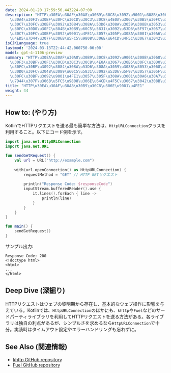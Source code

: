 ```yaml
---
date: 2024-01-20 17:59:56.443224-07:00
description: "HTTP\u30EA\u30AF\u30A8\u30B9\u30C8\u3092\u9001\u308B\u3068\u306F\u3001\
  \u30A4\u30F3\u30BF\u30FC\u30CD\u30C3\u30C8\u4E0A\u3067\u30B5\u30FC\u30D0\u30FC\u3068\
  \u30C7\u30FC\u30BF\u3092\u3084\u308A\u53D6\u308A\u3059\u308B\u3053\u3068\u3002\u30B5\
  \u30FC\u30D0\u30FC\u304B\u3089\u60C5\u5831\u3092\u53D6\u5F97\u3057\u305F\u308A\u3001\
  \u30C7\u30FC\u30BF\u3092\u9001\u4FE1\u3057\u305F\u308A\u3001\u30A6\u30A7\u30D6\u306E\
  \u4ED5\u7D44\u307F\u306B\u5FC5\u9808\u306E\u64CD\u4F5C\u3067\u3042\u308B\u3002"
isCJKLanguage: true
lastmod: '2024-03-13T22:44:42.060750-06:00'
model: gpt-4-1106-preview
summary: "HTTP\u30EA\u30AF\u30A8\u30B9\u30C8\u3092\u9001\u308B\u3068\u306F\u3001\u30A4\
  \u30F3\u30BF\u30FC\u30CD\u30C3\u30C8\u4E0A\u3067\u30B5\u30FC\u30D0\u30FC\u3068\u30C7\
  \u30FC\u30BF\u3092\u3084\u308A\u53D6\u308A\u3059\u308B\u3053\u3068\u3002\u30B5\u30FC\
  \u30D0\u30FC\u304B\u3089\u60C5\u5831\u3092\u53D6\u5F97\u3057\u305F\u308A\u3001\u30C7\
  \u30FC\u30BF\u3092\u9001\u4FE1\u3057\u305F\u308A\u3001\u30A6\u30A7\u30D6\u306E\u4ED5\
  \u7D44\u307F\u306B\u5FC5\u9808\u306E\u64CD\u4F5C\u3067\u3042\u308B\u3002."
title: "HTTP\u30EA\u30AF\u30A8\u30B9\u30C8\u306E\u9001\u4FE1"
weight: 44
---
```


## How to: (やり方)
KotlinでHTTPリクエストを送る最も簡単な方法は、`HttpURLConnection`クラスを利用すること。以下にコード例を示す。

```kotlin
import java.net.HttpURLConnection
import java.net.URL

fun sendGetRequest() {
    val url = URL("http://example.com")
    
    with(url.openConnection() as HttpURLConnection) {
        requestMethod = "GET" // HTTP GETリクエスト
        
        println("Response Code: $responseCode")
        inputStream.bufferedReader().use {
            it.lines().forEach { line ->
                println(line)
            }
        }
    }
}

fun main() {
    sendGetRequest()
}
```

サンプル出力:
```
Response Code: 200
<!doctype html>
<html>
...
</html>
```

## Deep Dive (深掘り)
HTTPリクエストはウェブの黎明期から存在し、基本的なウェブ操作に影響を与えている。Kotlinでは、`HttpURLConnection`のほかにも、`khttp`や`Fuel`などのサードパーティライブラリを利用してHTTPリクエストを送る方法がある。各ライブラリは独自の利点があるが、シンプルさを求めるなら`HttpURLConnection`で十分。実装時はタイムアウト設定やエラーハンドリングも忘れずに。

## See Also (関連情報)
- [khttp GitHub repository](https://github.com/ascclemens/khttp)
- [Fuel GitHub repository](https://github.com/kittinunf/fuel)
